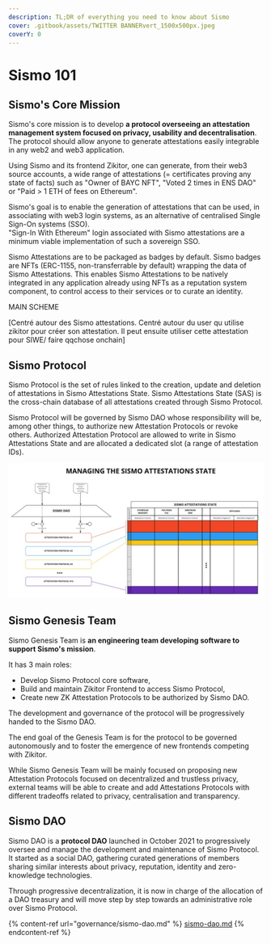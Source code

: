 ```yaml
---
description: TL;DR of everything you need to know about Sismo
cover: .gitbook/assets/TWITTER BANNERvert_1500x500px.jpeg
coverY: 0
---
```


# Sismo 101

## Sismo's Core Mission

Sismo's core mission is to develop **a protocol overseeing an attestation management system focused on privacy, usability and decentralisation**. The protocol should allow anyone to generate attestations easily integrable in any web2 and web3 application.

Using Sismo and its frontend Zikitor, one can generate, from their web3 source accounts, a wide range of attestations (= certificates proving any state of facts) such as "Owner of BAYC NFT", "Voted 2 times in ENS DAO" or "Paid > 1 ETH of fees on Ethereum".

Sismo's goal is to enable the generation of attestations that can be used, in associating with web3 login systems, as an alternative of centralised Single Sign-On systems (SSO).\
"Sign-In With Ethereum" login associated with Sismo attestations are a minimum viable implementation of such a sovereign SSO.

Sismo Attestations are to be packaged as badges by default. Sismo badges are NFTs (ERC-1155, non-transferrable by default) wrapping the data of Sismo Attestations. This enables Sismo Attestations to be natively integrated in any application already using NFTs as a reputation system component, to control access to their services or to curate an identity.

MAIN SCHEME

\[Centré autour des Sismo attestations. Centré autour du user qu utilise zikitor pour créer son attestation. Il peut ensuite utiliser cette attestation pour SIWE/ faire qqchose onchain]

## Sismo Protocol



Sismo Protocol is the set of rules linked to the creation, update and deletion of attestations in  Sismo Attestations State. Sismo Attestations State (SAS) is the cross-chain database of all attestations created through Sismo Protocol.

Sismo Protocol will be governed by Sismo DAO whose responsibility will be, among other things, to authorize new Attestation Protocols or revoke others. Authorized Attestation Protocol are allowed to write in Sismo Attestations State and are allocated a dedicated slot (a range of attestation IDs).

![](.gitbook/assets/SAS.jpeg)

## Sismo Genesis Team

Sismo Genesis Team is **an engineering team developing software to support Sismo's mission**.&#x20;

It has 3 main roles:

* Develop Sismo Protocol core software,
* Build and maintain Zikitor Frontend to access Sismo Protocol,
* Create new ZK Attestation Protocols to be authorized by Sismo DAO.

The development and governance of the protocol will be progressively handed to the Sismo DAO.

The end goal of the Genesis Team is for the protocol to be governed autonomously and to foster the emergence of new frontends competing with Zikitor.

While Sismo Genesis Team will be mainly focused on proposing new Attestation Protocols focused on decentralized and trustless privacy, external teams will be able to create and add Attestations Protocols with different tradeoffs related to privacy, centralisation and transparency.

## Sismo DAO

Sismo DAO is a **protocol DAO** launched in October 2021 to progressively oversee and manage the development and maintenance of Sismo Protocol. It started as a social DAO, gathering curated generations of members sharing similar interests about privacy, reputation, identity and zero-knowledge technologies.&#x20;

Through progressive decentralization, it is now in charge of the allocation of a DAO treasury and will move step by step towards an administrative role over Sismo Protocol.

{% content-ref url="governance/sismo-dao.md" %}
[sismo-dao.md](governance/sismo-dao.md)
{% endcontent-ref %}
